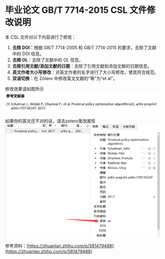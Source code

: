 # 毕业论文 GB/T 7714-2015 CSL 文件修改说明

本 CSL 文件对以下内容进行了修改：

1. **去除 DOI**：根据 GB/T 7714-2005 和 GB/T 7714-2015 的要求，去除了文献中的 DOI 信息。
2. **去除 OL**：去除了文献中的 OL 信息。
3. **去除引用文献/添加文献的日期**：去除了引用文献和添加文献的日期信息。
4. **英文作者大小写修改**：对英文作者的名字进行了大小写修改，使其符合规范。
5. **双语切换**：在 Zotero 中修改英文文献的“等”为“et al”。

修改效果请如图所示 ![biblio.jpg](biblio.jpg)

如果你的英文还不对的话，请去zotero里改属性
 ![property.png](property.png)

参考资料：[https://zhuanlan.zhihu.com/p/581479488](https://zhuanlan.zhihu.com/p/581479488)